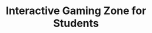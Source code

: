 ---
pid: RS190
title: Interactive Gaming Zone for Students
location_transcription: In the University City Area
zipcode: '19104'
outside_phl: 
neighborhood: University City,Belmont,Parkside,Powelton Village
age: '31'
age_range: 30-39
instagram: 
image_file_name: RS_190.jpg
proposal_transcription: "-Space where students with the help of their faculty can
  design/exhibit a //gaming zone//. This should be open for all students in & around
  Philadelphia area."
topic: Pop Culture,Youth
topic_summary: 0, 0
type: Interactive,Space
keywords_other: 
credit: Dipti
image_labels: 
twitter: 
facebook: 
permalink: "/monuments/rs190/"
layout: item-page
---